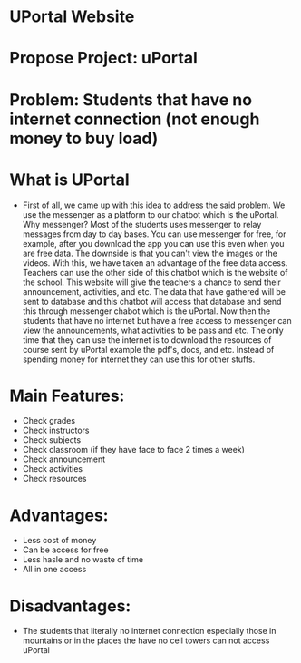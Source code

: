 # UPortal Website

# Propose Project: uPortal
# Problem: Students that have no internet connection (not enough money to buy load)

# What is UPortal

- First of all, we came up with this idea to address the said problem. We use the messenger as a platform to our chatbot which is the uPortal. Why  messenger? Most of the students uses messenger to relay messages from day to day bases. You can use messenger for free, for example, after you download the app you can use this even when you are free data. The downside is that you can't view the images or the videos. With this, we have taken an advantage of the free data access. Teachers can use the other side of this chatbot which is the website of the school. This website will give the teachers a chance to send their announcement, activities, and etc. The data that have gathered will be sent to database and this chatbot will access that database and send this through messenger chabot which is the uPortal. Now then the students that have no internet but have a free access to messenger can view the announcements, what activities to be pass and etc. The only time that they can use the internet is to download the resources of course sent by uPortal example the pdf's, docs, and etc. Instead of spending money for internet they can use this for other stuffs.

# Main Features:
- Check grades
- Check instructors
- Check subjects
- Check classroom (if they have face to face 2 times a week)
- Check announcement
- Check activities
- Check resources

# Advantages:
- Less cost of money
- Can be access for free
- Less hasle and no waste of time
- All in one access

# Disadvantages:
- The students that literally no internet connection especially those in mountains or in the places the have no cell towers can not access uPortal
